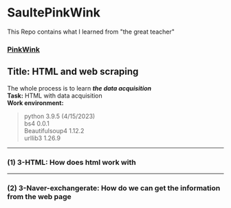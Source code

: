 # SaultePinkWink
This Repo contains what I learned from "the great teacher" 
### [PinkWink](https://github.com/PinkWink)
## Title: HTML and web scraping
The whole process is to learn _**the data acquisition**_
<br/>**Task:** HTML with data acquisition 
<br/>**Work environment:** 
> python 3.9.5 (4/15/2023)
<br/>bs4 0.0.1
<br/>Beautifulsoup4 1.12.2 
<br/>urllib3 1.26.9
***
### (1) 3-HTML: How does html work with
***
### (2) 3-Naver-exchangerate: How do we can get the information from the web page
